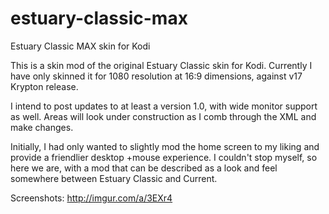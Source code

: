 # estuary-classic-max
Estuary Classic MAX skin for Kodi

This is a skin mod of the original Estuary Classic skin for Kodi.  Currently I have only skinned it for 1080 resolution at 16:9 dimensions, against v17 Krypton release.

I intend to post updates to at least a version 1.0, with wide monitor support as well.  Areas will look under construction as I comb through the XML and make changes.

Initially, I had only wanted to slightly mod the home screen to my liking and provide a friendlier desktop +mouse experience. I couldn't stop myself, so here we are, with a mod that can be described as a look and feel somewhere between Estuary Classic and Current.


Screenshots:
http://imgur.com/a/3EXr4

